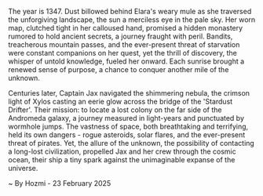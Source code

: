 
The year is 1347.  Dust billowed behind Elara's weary mule as she traversed the unforgiving landscape, the sun a merciless eye in the pale sky.  Her worn map, clutched tight in her calloused hand, promised a hidden monastery rumored to hold ancient secrets, a journey fraught with peril.  Bandits, treacherous mountain passes, and the ever-present threat of starvation were constant companions on her quest, yet the thrill of discovery, the whisper of untold knowledge, fueled her onward. Each sunrise brought a renewed sense of purpose, a chance to conquer another mile of the unknown.


Centuries later, Captain Jax navigated the shimmering nebula, the crimson light of Xylos casting an eerie glow across the bridge of the 'Stardust Drifter'.  Their mission: to locate a lost colony on the far side of the Andromeda galaxy, a journey measured in light-years and punctuated by wormhole jumps.  The vastness of space, both breathtaking and terrifying, held its own dangers - rogue asteroids, solar flares, and the ever-present threat of pirates. Yet, the allure of the unknown, the possibility of contacting a long-lost civilization, propelled Jax and her crew through the cosmic ocean, their ship a tiny spark against the unimaginable expanse of the universe.

~ By Hozmi - 23 February 2025
